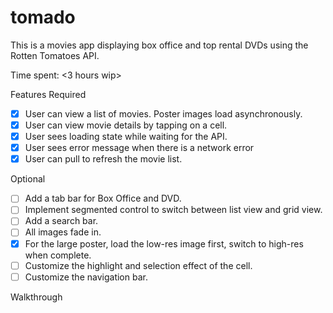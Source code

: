 # tomado

This is a movies app displaying box office and top rental DVDs using the Rotten Tomatoes API.

Time spent: <3 hours wip>

Features
Required

  * [x] User can view a list of movies. Poster images load asynchronously.
  * [x] User can view movie details by tapping on a cell.
  * [x] User sees loading state while waiting for the API.
  * [x] User sees error message when there is a network error
  * [x] User can pull to refresh the movie list.

Optional

  * [ ] Add a tab bar for Box Office and DVD.
  * [ ] Implement segmented control to switch between list view and grid view.
  * [ ] Add a search bar.
  * [ ] All images fade in.
  * [x] For the large poster, load the low-res image first, switch to high-res when complete.
  * [ ] Customize the highlight and selection effect of the cell.
  * [ ] Customize the navigation bar.

Walkthrough

